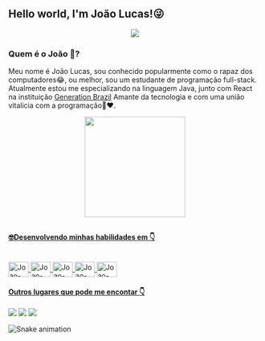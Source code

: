 ## Hello world, I'm João Lucas!😜

<p align="center"> 
    <img src="https://readme-typing-svg.herokuapp.com?color=16A085&size=28&center=true&vCenter=true&lines=Full-Stack+Developer"(https://git.io/typing-svg)>
 </p>
 
 ### Quem é o João 🤔?
 Meu nome é João Lucas, sou conhecido popularmente como o rapaz dos computadores😂, ou melhor, sou um estudante de programação full-stack.
 Atualmente estou me especializando na linguagem Java, junto com React na instituição [Generation Brazil](https://www.linkedin.com/school/generationbrasil/)
 Amante da tecnologia e com uma união vitalicia com a programação💍❤️.
<div align="center">
  <a href="https://github.com/Joaolucas398">
  <img height="200em" src="https://github-readme-stats.vercel.app/api/top-langs/?username=Joaolucas398&layout=compact&langs_count=7&theme=dark"/>
</div>
  
##
 #### 🤓Desenvolvendo minhas habilidades em 👇 
<div style="display: inline_block"><br>
<img align="center" alt="Joao-React" height="30" width="40" src="https://img.shields.io/badge/-React-blue">
<img align="center" alt="Joao-HTML" height="30" width="40" src="https://img.shields.io/badge/-HTML-orange">
<img align="center" alt="Joao-CSS" height="30" width="40" src="https://img.shields.io/badge/-CSS-blue">  
<img align="center" alt="Joao-Java" height="30" width="40" src="https://img.shields.io/badge/-JAVA-black"> 
<img align="center" alt="Joao-Java" height="30" width="40" src="https://img.shields.io/badge/-SQL-blue"> 
</div>
 
  #### Outros lugares que pode me encontar 👇
<div>
<a href="https://www.instagram.com/lucasbreckgm" target="_blank"><img src="https://img.shields.io/badge/-Instagram-%23E4405F?style=for-the-badge&logo=instagram&logoColor=white" target="_blank"></a>
<a href = "mailto:joaolucadesouzapaz1@gmail.com"><img src="https://img.shields.io/badge/-Gmail-%23333?style=for-the-badge&logo=gmail&logoColor=white" target="_blank"></a>
<a href="https://www.linkedin.com/in/jlsouzapaz/" target="_blank"><img src="https://img.shields.io/badge/-LinkedIn-%230077B5?style=for-the-badge&logo=linkedin&logoColor=white" target="_blank"></a> 
 
  ![Snake animation](https://github.com/Joaolucas398/Joaolucas398/blob/output/github-contribution-grid-snake.svg)
   
</div>
